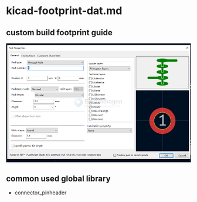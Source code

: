 
# kicad-footprint-dat.md


## custom build footprint guide 

![](2025-04-29-15-16-53.png)

## common used global library 

- connector_pinheader 